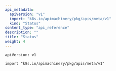 ```yaml
---
api_metadata:
  apiVersion: "v1"
  import: "k8s.io/apimachinery/pkg/apis/meta/v1"
  kind: "Status"
content_type: "api_reference"
description: ""
title: "Status"
weight: 4
---
```


`apiVersion: v1`

`import "k8s.io/apimachinery/pkg/apis/meta/v1"`


